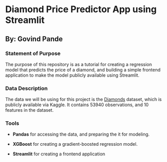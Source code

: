 # Diamond Price Predictor App using Streamlit #

## By: Govind Pande ##

### Statement of Purpose ###

The purpose of this repository is as a tutorial for creating a regression model that predicts the price of a diamond, and building a simple frontend application to make the model publicly available using Streamlit.

### Data Description ###

The data we will be using for this project is the [Diamonds](https://www.kaggle.com/datasets/shivam2503/diamonds) dataset, which is publicly available via Kaggle. It contains 53940 observations, and 10 features in the dataset.

### Tools ###

- **Pandas** for accessing the data, and preparing the it for modeling.

- **XGBoost** for creating a gradient-boosted regression model.

- **Streamlit** for creating a frontend application
